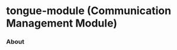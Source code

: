 tongue-module (Communication Management Module)
===============================================

### About ###
